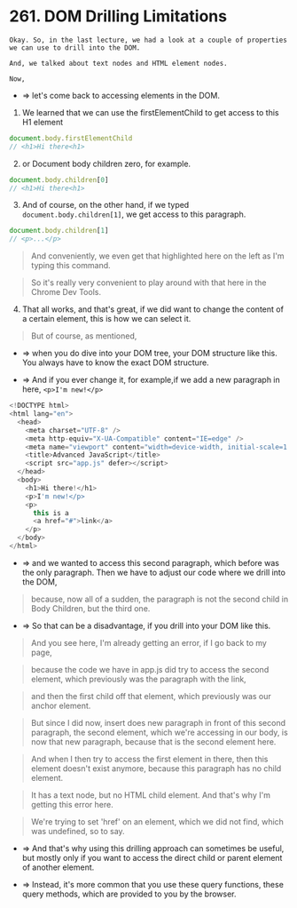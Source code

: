 # 261. DOM Drilling Limitations

```
Okay. So, in the last lecture, we had a look at a couple of properties we can use to drill into the DOM.

And, we talked about text nodes and HTML element nodes.

Now,
```

- => let's come back to accessing elements in the DOM.

1.  We learned that we can use the firstElementChild to get access to this H1 element

```js
document.body.firstElementChild
// <h1>Hi there<h1>
```

2. or Document body children zero, for example.

```js
document.body.children[0]
// <h1>Hi there<h1>
```

3. And of course, on the other hand, if we typed `document.body.children[1]`, we get access to this paragraph.

```js
document.body.children[1]
// <p>...</p>
```

> And conveniently, we even get that highlighted here on the left as I'm typing this command.

> So it's really very convenient to play around with that here in the Chrome Dev Tools.

4. That all works, and that's great, if we did want to change the content of a certain element, this is how we can select it.

> But of course, as mentioned,

- => when you do dive into your DOM tree, your DOM structure like this. You always have to know the exact DOM structure.

- => And if you ever change it, for example,if we add a new paragraph in here, `<p>I'm new!</p>`

```js
<!DOCTYPE html>
<html lang="en">
  <head>
    <meta charset="UTF-8" />
    <meta http-equiv="X-UA-Compatible" content="IE=edge" />
    <meta name="viewport" content="width=device-width, initial-scale=1.0" />
    <title>Advanced JavaScript</title>
    <script src="app.js" defer></script>
  </head>
  <body>
    <h1>Hi there!</h1>
    <p>I'm new!</p>
    <p>
      this is a
      <a href="#">link</a>
    </p>
  </body>
</html>
```

- => and we wanted to access this second paragraph, which before was the only paragraph. Then we have to adjust our code where we drill into the DOM,

> because, now all of a sudden, the paragraph is not the second child in Body Children, but the third one.

- => So that can be a disadvantage, if you drill into your DOM like this.

> And you see here, I'm already getting an error, if I go back to my page,

> because the code we have in app.js did try to access the second element, which previously was the paragraph with the link,

> and then the first child off that element, which previously was our anchor element.

> But since I did now, insert does new paragraph in front of this second paragraph, the second element, which we're accessing in our body, is now that new paragraph, because that is the second element here.

> And when I then try to access the first element in there, then this element doesn't exist anymore, because this paragraph has no child element.

> It has a text node, but no HTML child element. And that's why I'm getting this error here.

> We're trying to set 'href' on an element, which we did not find, which was undefined, so to say.

- => And that's why using this drilling approach can sometimes be useful, but mostly only if you want to access the direct child or parent element of another element.

- => Instead, it's more common that you use these query functions, these query methods, which are provided to you by the browser.
